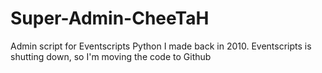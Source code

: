 # Super-Admin-CheeTaH
Admin script for Eventscripts Python I made back in 2010. Eventscripts is shutting down, so I'm moving the code to Github

